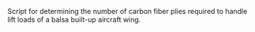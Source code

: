 Script for determining the number of carbon fiber plies required to handle lift loads of a balsa built-up aircraft wing.